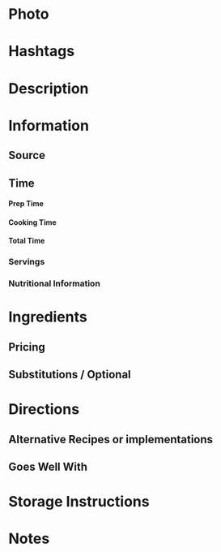 # Photo

# Hashtags

# Description

# Information
## Source

## Time
#### Prep Time

#### Cooking Time

#### Total Time

### Servings

### Nutritional Information

# Ingredients

## Pricing

## Substitutions / Optional

# Directions

## Alternative Recipes or implementations

## Goes Well With

# Storage Instructions

# Notes
